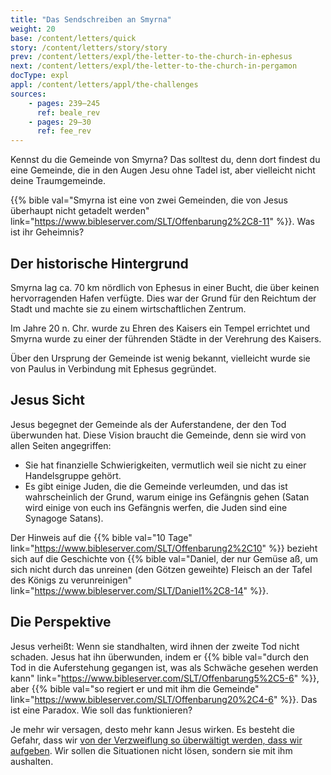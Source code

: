 ```yaml
---
title: "Das Sendschreiben an Smyrna"
weight: 20
base: /content/letters/quick
story: /content/letters/story/story
prev: /content/letters/expl/the-letter-to-the-church-in-ephesus
next: /content/letters/expl/the-letter-to-the-church-in-pergamon
docType: expl
appl: /content/letters/appl/the-challenges
sources: 
    - pages: 239–245
      ref: beale_rev
    - pages: 29–30
      ref: fee_rev
---
```


Kennst du die Gemeinde von Smyrna? Das solltest du, denn dort findest du eine Gemeinde, die in den Augen Jesu ohne Tadel ist, aber vielleicht nicht deine Traumgemeinde.

{{% bible val="Smyrna ist eine von zwei Gemeinden, die von Jesus überhaupt nicht getadelt werden" link="https://www.bibleserver.com/SLT/Offenbarung2%2C8-11" %}}. Was ist ihr Geheimnis?

## Der historische Hintergrund

<a name="d1ed"></a>
Smyrna lag ca. 70 km nördlich von Ephesus in einer Bucht, die über keinen hervorragenden Hafen verfügte. Dies war der Grund für den Reichtum der Stadt und machte sie zu einem wirtschaftlichen Zentrum.

Im Jahre 20 n. Chr. wurde zu Ehren des Kaisers ein Tempel errichtet und Smyrna wurde zu einer der führenden Städte in der Verehrung des Kaisers.

Über den Ursprung der Gemeinde ist wenig bekannt, vielleicht wurde sie von Paulus in Verbindung mit Ephesus gegründet.

## Jesus Sicht

<a name="aa4a"></a>
Jesus begegnet der Gemeinde als der Auferstandene, der den Tod überwunden hat. Diese Vision braucht die Gemeinde, denn sie wird von allen Seiten angegriffen:

- Sie hat finanzielle Schwierigkeiten, vermutlich weil sie nicht zu einer Handelsgruppe gehört.
- Es gibt einige Juden, die die Gemeinde verleumden, und das ist wahrscheinlich der Grund, warum einige ins Gefängnis gehen (Satan wird einige von euch ins Gefängnis werfen, die Juden sind eine Synagoge Satans).

Der Hinweis auf die {{% bible val="10 Tage" link="https://www.bibleserver.com/SLT/Offenbarung2%2C10" %}} bezieht sich auf die Geschichte von {{% bible val="Daniel, der nur Gemüse aß, um sich nicht durch das unreinen (den Götzen geweihte) Fleisch an der Tafel des Königs zu verunreinigen" link="https://www.bibleserver.com/SLT/Daniel1%2C8-14" %}}.

## Die Perspektive

<a name="302f"></a>
Jesus verheißt: Wenn sie standhalten, wird ihnen der zweite Tod nicht schaden. Jesus hat ihn überwunden, indem er {{% bible val="durch den Tod in die Auferstehung gegangen ist, was als Schwäche gesehen werden kann" link="https://www.bibleserver.com/SLT/Offenbarung5%2C5-6" %}}, aber {{% bible val="so regiert er und mit ihm die Gemeinde" link="https://www.bibleserver.com/SLT/Offenbarung20%2C4-6" %}}. Das ist eine Paradox. Wie soll das funktionieren?

Je mehr wir versagen, desto mehr kann Jesus wirken. Es besteht die Gefahr, dass wir [von der Verzweiflung so überwältigt werden, dass wir aufgeben](/content/beasts/expl/666-the-number-of-the-beast). Wir sollen die Situationen nicht lösen, sondern sie mit ihm aushalten.
